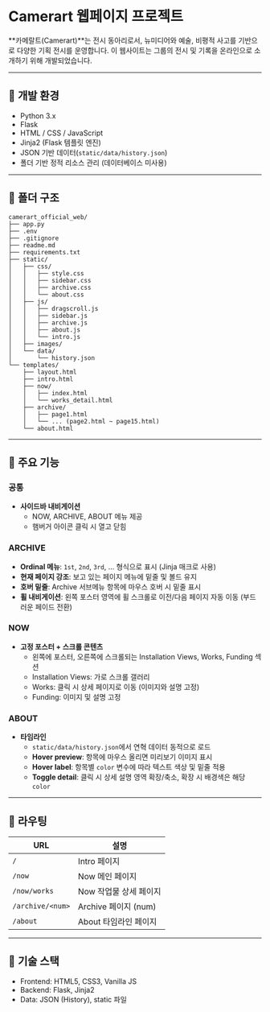 # Camerart 웹페이지 프로젝트

**카메랄트(Camerart)**는 전시 동아리로서, 뉴미디어와 예술, 비평적 사고를 기반으로 다양한 기획 전시를 운영합니다.
이 웹사이트는 그룹의 전시 및 기록을 온라인으로 소개하기 위해 개발되었습니다.

---

## 🔧 개발 환경

- Python 3.x
- Flask
- HTML / CSS / JavaScript
- Jinja2 (Flask 템플릿 엔진)
- JSON 기반 데이터(`static/data/history.json`)
- 폴더 기반 정적 리소스 관리 (데이터베이스 미사용)

---

## 📂 폴더 구조

```
camerart_official_web/
├── app.py
├── .env
├── .gitignore
├── readme.md
├── requirements.txt
├── static/
│   ├── css/
│   │   ├── style.css
│   │   ├── sidebar.css
│   │   ├── archive.css
│   │   └── about.css
│   ├── js/
│   │   ├── dragscroll.js
│   │   ├── sidebar.js
│   │   ├── archive.js
│   │   ├── about.js
│   │   └── intro.js
│   ├── images/
│   └── data/
│       └── history.json
└── templates/
    ├── layout.html
    ├── intro.html
    ├── now/
    │   ├── index.html
    │   └── works_detail.html
    ├── archive/
    │   ├── page1.html
    │   └── ... (page2.html ~ page15.html)
    └── about.html
```

---

## 🚀 주요 기능

### 공통
- **사이드바 내비게이션**  
  - NOW, ARCHIVE, ABOUT 메뉴 제공  
  - 햄버거 아이콘 클릭 시 열고 닫힘  

### ARCHIVE
- **Ordinal 메뉴**: `1st`, `2nd`, `3rd`, ... 형식으로 표시 (Jinja 매크로 사용)  
- **현재 페이지 강조**: 보고 있는 페이지 메뉴에 밑줄 및 볼드 유지  
- **호버 밑줄**: Archive 서브메뉴 항목에 마우스 호버 시 밑줄 표시  
- **휠 내비게이션**: 왼쪽 포스터 영역에 휠 스크롤로 이전/다음 페이지 자동 이동 (부드러운 페이드 전환)  

### NOW
- **고정 포스터 + 스크롤 콘텐츠**  
  - 왼쪽에 포스터, 오른쪽에 스크롤되는 Installation Views, Works, Funding 섹션  
  - Installation Views: 가로 스크롤 갤러리  
  - Works: 클릭 시 상세 페이지로 이동 (이미지와 설명 고정)  
  - Funding: 이미지 및 설명 고정  

### ABOUT
- **타임라인**  
  - `static/data/history.json`에서 연혁 데이터 동적으로 로드  
  - **Hover preview**: 항목에 마우스 올리면 미리보기 이미지 표시  
  - **Hover label**: 항목별 `color` 변수에 따라 텍스트 색상 및 밑줄 적용  
  - **Toggle detail**: 클릭 시 상세 설명 영역 확장/축소, 확장 시 배경색은 해당 `color`  

---

## 📄 라우팅

| URL                  | 설명                  |
|----------------------|-----------------------|
| `/`                  | Intro 페이지          |
| `/now`               | Now 메인 페이지       |
| `/now/works`         | Now 작업물 상세 페이지|
| `/archive/<num>`     | Archive 페이지 (num)  |
| `/about`             | About 타임라인 페이지 |

---

## 🎨 기술 스택

- Frontend: HTML5, CSS3, Vanilla JS
- Backend: Flask, Jinja2
- Data: JSON (History), static 파일
